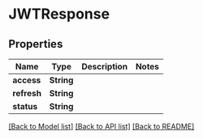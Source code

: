 # JWTResponse

## Properties
Name | Type | Description | Notes
------------ | ------------- | ------------- | -------------
**access** | **String** |  | 
**refresh** | **String** |  | 
**status** | **String** |  | 

[[Back to Model list]](../README.md#documentation-for-models) [[Back to API list]](../README.md#documentation-for-api-endpoints) [[Back to README]](../README.md)


